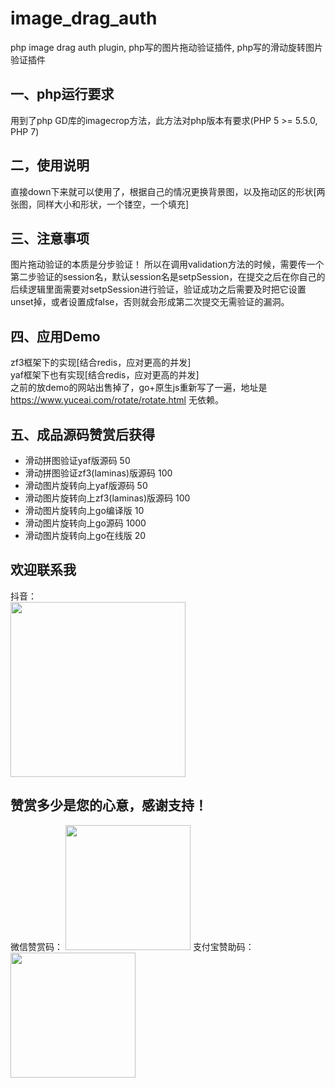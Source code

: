 # image_drag_auth
php image drag auth plugin, php写的图片拖动验证插件, php写的滑动旋转图片验证插件      

## 一、php运行要求 ##   
用到了php GD库的imagecrop方法，此方法对php版本有要求(PHP 5 >= 5.5.0, PHP 7)   

## 二，使用说明 ##   
直接down下来就可以使用了，根据自己的情况更换背景图，以及拖动区的形状[两张图，同样大小和形状，一个镂空，一个填充]   

## 三、注意事项 ##   
图片拖动验证的本质是分步验证！ 所以在调用validation方法的时候，需要传一个第二步验证的session名，默认session名是setpSession，在提交之后在你自己的后续逻辑里面需要对setpSession进行验证，验证成功之后需要及时把它设置unset掉，或者设置成false，否则就会形成第二次提交无需验证的漏洞。

## 四、应用Demo ##  
zf3框架下的实现[结合redis，应对更高的并发]    
yaf框架下也有实现[结合redis，应对更高的并发]   
之前的放demo的网站出售掉了，go+原生js重新写了一遍，地址是 https://www.yuceai.com/rotate/rotate.html 无依赖。  

## 五、成品源码赞赏后获得 ##  
* 滑动拼图验证yaf版源码 50  
* 滑动拼图验证zf3(laminas)版源码 100  
* 滑动图片旋转向上yaf版源码 50  
* 滑动图片旋转向上zf3(laminas)版源码 100  
* 滑动图片旋转向上go编译版 10    
* 滑动图片旋转向上go源码 1000    
* 滑动图片旋转向上go在线版 20    

## 欢迎联系我 ##  

抖音：  
<img width="280" height="280" src="https://www.yuceai.com/img/zanshang/douyin.png"/>

## 赞赏多少是您的心意，感谢支持！ ##  
微信赞赏码： <img width="200" height="200" src="https://www.yuceai.com/img/zanshang/weixinzanshang.png"/>
支付宝赞助码： <img width="200" height="200" src="https://www.yuceai.com/img/zanshang/alipay.png"/>
